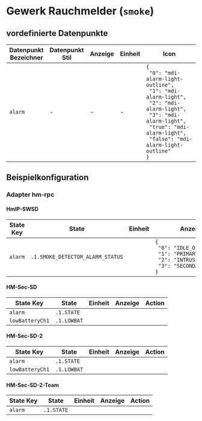 
# Gewerk Rauchmelder (`smoke`)

## vordefinierte Datenpunkte

<table><thead><tr><th>Datenpunkt Bezeichner</th><th>Datenpunkt Stil</th><th>Anzeige</th><th>Einheit</th><th>Icon</th><th>Icon Stil</th></tr></thead>
<tbody><tr><td><code>alarm</code></td><td>-</td><td>-</td><td>-</td><td><code>{<br />&nbsp;"0":&nbsp;"mdi-alarm-light-outline",<br />&nbsp;"1":&nbsp;"mdi-alarm-light",<br />&nbsp;"2":&nbsp;"mdi-alarm-light",<br />&nbsp;"3":&nbsp;"mdi-alarm-light",<br />&nbsp;"true":&nbsp;"mdi-alarm-light",<br />&nbsp;"false":&nbsp;"mdi-alarm-light-outline"<br />}</code></td><td>-</td></tr></tbody>
</table>

## Beispielkonfiguration


### Adapter hm-rpc


#### HmIP-SWSD

<table><thead><tr>
<th>State Key</th>
<th>State</th>
<th>Einheit</th>
<th>Anzeige</th>
<th>Action</th>
</thead><tbody>
<tr>
<td><code>alarm</td>
<td><code>.1.SMOKE_DETECTOR_ALARM_STATUS</code></td>
<td><code></code></td>
<td><code>{<br />&nbsp;"0":&nbsp;"IDLE_OFF",<br />&nbsp;"1":&nbsp;"PRIMARY_ALARM",<br />&nbsp;"2":&nbsp;"INTRUSION_ALARM",<br />&nbsp;"3":&nbsp;"SECONDARY_ALARM"<br />}</code></td>
<td><code></code></td>
</tr>
</tbody></table>

#### HM-Sec-SD

<table><thead><tr>
<th>State Key</th>
<th>State</th>
<th>Einheit</th>
<th>Anzeige</th>
<th>Action</th>
</thead><tbody>
<tr>
<td><code>alarm</td>
<td><code>.1.STATE</code></td>
<td><code></code></td>
<td></td>
<td><code></code></td>
</tr>
<tr>
<td><code>lowBatteryCh1</td>
<td><code>.1.LOWBAT</code></td>
<td><code></code></td>
<td></td>
<td><code></code></td>
</tr>
</tbody></table>

#### HM-Sec-SD-2

<table><thead><tr>
<th>State Key</th>
<th>State</th>
<th>Einheit</th>
<th>Anzeige</th>
<th>Action</th>
</thead><tbody>
<tr>
<td><code>alarm</td>
<td><code>.1.STATE</code></td>
<td><code></code></td>
<td></td>
<td><code></code></td>
</tr>
<tr>
<td><code>lowBatteryCh1</td>
<td><code>.1.LOWBAT</code></td>
<td><code></code></td>
<td></td>
<td><code></code></td>
</tr>
</tbody></table>

#### HM-Sec-SD-2-Team

<table><thead><tr>
<th>State Key</th>
<th>State</th>
<th>Einheit</th>
<th>Anzeige</th>
<th>Action</th>
</thead><tbody>
<tr>
<td><code>alarm</td>
<td><code>.1.STATE</code></td>
<td><code></code></td>
<td></td>
<td><code></code></td>
</tr>
</tbody></table>